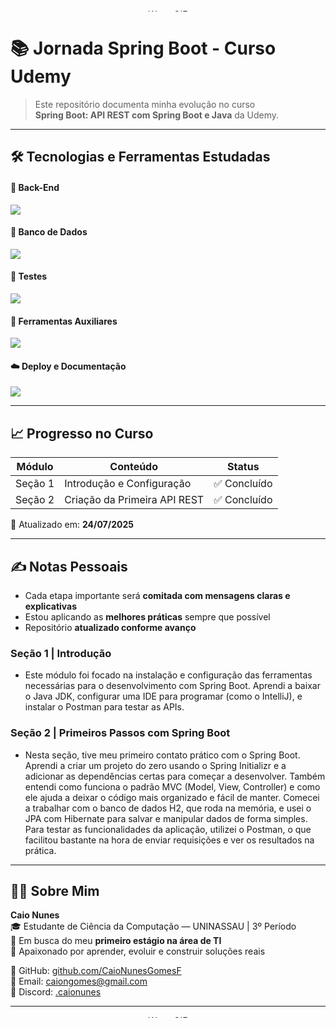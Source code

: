 <p align="center">  
  <img src="https://user-images.githubusercontent.com/74038190/212284115-f47cd8ff-2ffb-4b04-b5bf-4d1c14c0247f.gif" width="100%" height="4px" alt="Wave GIF">  
</p>  

# 📚 Jornada Spring Boot - Curso Udemy  

> Este repositório documenta minha evolução no curso  
> **Spring Boot: API REST com Spring Boot e Java** da Udemy.  

---

## 🛠️ Tecnologias e Ferramentas Estudadas  

#### 🚀 Back-End  
<p align="left">
  <img src="https://skillicons.dev/icons?i=java,spring" />
</p>

#### 💾 Banco de Dados  
<p align="left">
  <img src="https://skillicons.dev/icons?i=mysql,h2" />
</p>

#### 🧪 Testes  
<p align="left">
  <img src="https://skillicons.dev/icons?i=JUnit" />
</p>

#### 🧰 Ferramentas Auxiliares  
<p align="left">
  <img src="https://skillicons.dev/icons?i=postman,idea,maven,git" />
</p>

#### ☁️ Deploy e Documentação  
<p align="left">
  <img src="https://skillicons.dev/icons?i=heroku,swagger" />
</p>

---

## 📈 Progresso no Curso

| Módulo | Conteúdo | Status |
|--------|----------|--------|
| Seção 1 | Introdução e Configuração | ✅ Concluído |
| Seção 2 | Criação da Primeira API REST | ✅ Concluído |


📅 Atualizado em: **24/07/2025**

---

## ✍️ Notas Pessoais  

- Cada etapa importante será **comitada com mensagens claras e explicativas**  
- Estou aplicando as **melhores práticas** sempre que possível  
- Repositório **atualizado conforme avanço**


### Seção 1 | Introdução

- Este módulo foi focado na instalação e configuração das ferramentas necessárias para o desenvolvimento com Spring Boot. Aprendi a baixar o Java JDK, configurar uma IDE para programar (como o IntelliJ), e instalar o Postman para testar as APIs.

### Seção 2 | Primeiros Passos com Spring Boot

- Nesta seção, tive meu primeiro contato prático com o Spring Boot. Aprendi a criar um projeto do zero usando o Spring Initializr e a adicionar as dependências certas para começar a desenvolver. Também entendi como funciona o padrão MVC (Model, View, Controller) e como ele ajuda a deixar o código mais organizado e fácil de manter. Comecei a trabalhar com o banco de dados H2, que roda na memória, e usei o JPA com Hibernate para salvar e manipular dados de forma simples. Para testar as funcionalidades da aplicação, utilizei o Postman, o que facilitou bastante na hora de enviar requisições e ver os resultados na prática.

---


## 🙋‍♂️ Sobre Mim  

**Caio Nunes**  
🎓 Estudante de Ciência da Computação — UNINASSAU | 3º Período  
🌱 Em busca do meu **primeiro estágio na área de TI**  
🧠 Apaixonado por aprender, evoluir e construir soluções reais  

🔗 GitHub: [github.com/CaioNunesGomesF](https://github.com/CaioNunesGomesF)  
📧 Email: [caiongomes@gmail.com](mailto:caiongomes@gmail.com)  
💬 Discord: [.caionunes](https://discord.com/users/caionunes)

---

<p align="center">  
  <img src="https://user-images.githubusercontent.com/74038190/212284115-f47cd8ff-2ffb-4b04-b5bf-4d1c14c0247f.gif" width="100%" height="4px" alt="Wave GIF">  
</p>  
